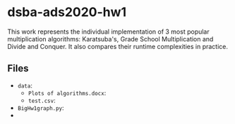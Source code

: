 # dsba-ads2020-hw1
This work represents the individual implementation of 3 most popular multiplication algorithms: Karatsuba's, Grade School Multiplication and Divide and Conquer. It also compares their runtime complexities in practice.
## Files
- `data`:
  - `Plots of algorithms.docx`:
  - `test.csv`:
- `BigHw1graph.py`:
- 
